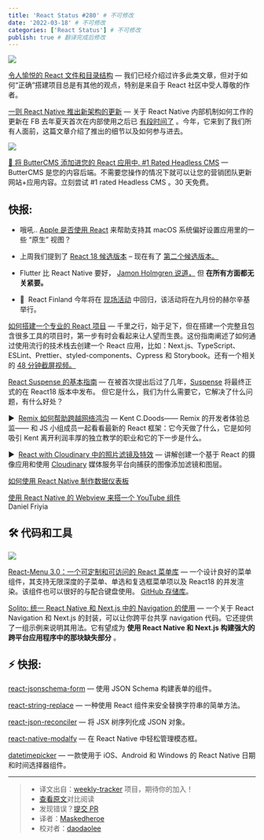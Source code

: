 ```yaml
---
title: 'React Status #280' # 不可修改
date: '2022-03-18' # 不可修改
categories: ['React Status'] # 不可修改
publish: true # 翻译完成后修改
---
```


[![](https://res.cloudinary.com/cpress/image/upload/w_1280,e_sharpen:60/v1647446598/iwfikud5skbmjt6pecw8.jpg)](https://react.statuscode.com/link/121000/web)

<!--以上是预览信息，图片一张或限制百字左右，前者优先，全文请使用二级及以下标题-->
<!-- more -->

[令人愉悦的 React 文件和目录结构](https://react.statuscode.com/link/121000/web "www.joshwcomeau.com") — 我们已经介绍过许多此类文章，但对于如何“正确”搭建项目总是有其他的观点，特别是来自于 React 社区中受人尊敬的作者。

[一则 React Native 推出新架构的更新](https://react.statuscode.com/link/120993/web "reactnative.dev") — 关于 React Native 内部机制如何工作的更新在 FB 去年夏天首次在内部使用之后已 [有段时间了](https://react.statuscode.com/link/120994/web) 。今年，它来到了我们所有人面前，这篇文章介绍了推出的细节以及如何参与进去。

[![](https://copm.s3.amazonaws.com/d52404e9.png)](https://react.statuscode.com/link/120995/web)

[🧈 将 ButterCMS 添加进您的 React 应用中. #1 Rated Headless CMS](https://react.statuscode.com/link/120995/web "buttercms.com") — ButterCMS 是您的内容后端。不需要您操作的情况下就可以让您的营销团队更新网站+应用内容。立刻尝试 #1 rated Headless CMS 。30 天免费。

## **快报:**

*  哦吼.. [Apple 是否使用 React](https://react.statuscode.com/link/121019/web) 来帮助支持其 macOS 系统偏好设置应用里的一些 “原生” 视图？
    
*   上周我们提到了 [React 18 候选版本](https://react.statuscode.com/link/120996/web) – 现在有了 [第二个候选版本。](https://react.statuscode.com/link/120997/web)
    
*   Flutter 比 React Native 要好， [Jamon Holmgren 说道，](https://react.statuscode.com/link/120998/web) 但 **在所有方面都无关紧要。**
    
*   📅  React Finland 今年将在 [现场活动](https://react.statuscode.com/link/120999/web) 中回归，该活动将在九月份的赫尔辛基举行。
    

[如何搭建一个专业的 React 项目](https://react.statuscode.com/link/120991/web "profy.dev") — 千里之行，始于足下，但在搭建一个完整且包含很多工具的项目时，第一步有时会看起来让人望而生畏。这份指南阐述了如何通过使用流行的技术栈去创建一个 React 应用，比如：Next.js、TypeScript、ESLint、Prettier、styled-components、Cypress 和 Storybook。还有一个相关的 [48 分钟截屏视频。](https://react.statuscode.com/link/120992/web)

[React Suspense 的基本指南](https://react.statuscode.com/link/121001/web "www.chakshunyu.com") — 在被首次提出后过了几年，[Suspense](https://react.statuscode.com/link/121002/web) 将最终正式的在 React18 版本中发布。 但它是什么，我们为什么需要它，它解决了什么问题，有什么好处？

▶  [Remix 如何帮助跨越网络鸿沟](https://react.statuscode.com/link/121007/web "changelog.com") — Kent C.Doods—— Remix 的开发者体验总监—— 和 JS 小组成员一起看看最新的 React 框架：它今天做了什么，它是如何吸引 Kent 离开利润丰厚的独立教学的职业和它的下一步是什么。

▶  [React with Cloudinary 中的照片滤镜及特效](https://react.statuscode.com/link/121008/web "www.youtube.com") — 讲解创建一个基于 React 的摄像应用和使用 [Cloudinary](https://react.statuscode.com/link/121009/web) 媒体服务平台向捕获的图像添加滤镜和图层。

[如何使用 React Native 制作数据仪表板](https://react.statuscode.com/link/121010/web "www.influxdata.com")

[使用 React Native 的 Webview 来搭一个 YouTube 组件](https://react.statuscode.com/link/121011/web)  
Daniel Friyia

## 🛠 代码和工具

[![](https://res.cloudinary.com/cpress/image/upload/w_1280,e_sharpen:60/vkeeo2fqs1fyqezpelao.jpg)](https://react.statuscode.com/link/121012/web)

[React-Menu 3.0：一个可定制和可访问的 React 菜单库](https://react.statuscode.com/link/121012/web "szhsin.github.io") — 一个设计良好的菜单组件，其支持无限深度的子菜单、单选和复选框菜单项以及 React18 的并发渲染。该组件也可以很好的与配合键盘使用。 [GitHub 存储库](https://react.statuscode.com/link/121013/web)。

[Solito: 统一 React Native 和 Next.js 中的 Navigation 的使用](https://react.statuscode.com/link/121014/web "solito.dev") — 一个关于 React Navigation 和 Next.js 的封装，可以让你跨平台共享 navigation 代码。它还提供了一组示例来说明其用法。它有望成为 **使用 React Native 和 Next.js 构建强大的跨平台应用程序中的那块缺失部分** 。

## ⚡️ 快报:

[react-jsonschema-form](https://react.statuscode.com/link/121020/web) — 使用 JSON Schema 构建表单的组件。

[react-string-replace](https://react.statuscode.com/link/121015/web) — 一种使用 React 组件来安全替换字符串的简单方法。

[react-json-reconciler](https://react.statuscode.com/link/121016/web) — 将 JSX 树序列化成 JSON 对象。

[react-native-modalfy](https://react.statuscode.com/link/121017/web) — 在 React Native 中轻松管理模态框。

[datetimepicker](https://react.statuscode.com/link/121018/web) — 一款使用于 iOS、Android 和 Windows 的 React Native 日期和时间选择器组件。

---
> * 译文出自：[weekly-tracker](https://github.com/FEDarling/weekly-tracker) 项目，期待你的加入！
> * [查看原文](https://react.statuscode.com/issues/280)对比阅读
> * 发现错误？[提交 PR](https://github.com/FEDarling/weekly-tracker/blob/main/weeklys/react_status/280)
> * 译者：[Maskedheroe](https://github.com/Maskedheroe)
> * 校对者：[daodaolee](https://github.com/daodaolee)
